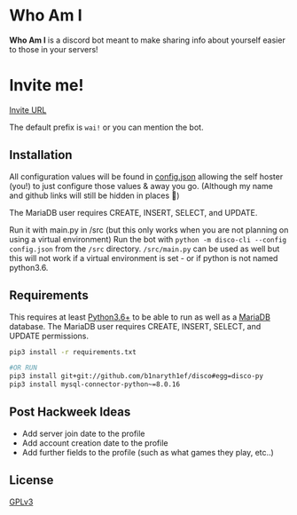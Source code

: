 # Who Am I

__Who Am I__ is a discord bot meant to make sharing info about yourself easier to those in your servers!

# Invite me!
[Invite URL](https://discordapp.com/oauth2/authorize?client_id=592796597209792542&permissions=380096&scope=bot)

The default prefix is `wai!` or you can mention the bot.

## Installation

All configuration values will be found in [config.json](https://github.com/One-Nub/Who-Am-I/blob/master/src/config.json) allowing the self hoster (you!) to just configure those values & away you go. (Although my name and github links will still be hidden in places :eyes:)

The MariaDB user requires CREATE, INSERT, SELECT, and UPDATE.

Run it with main.py in /src (but this only works when you are not planning on using a virtual environment)
Run the bot with `python -m disco-cli --config config.json` from the `/src` directory. 
`/src/main.py` can be used as well but this will not work if a virtual environment is set - or if python is not named python3.6.

## Requirements

This requires at least [Python3.6+](https://www.python.org/downloads/) to be able to run as well as a [MariaDB](https://mariadb.org/) database.
The MariaDB user requires CREATE, INSERT, SELECT, and UPDATE permissions.

```bash
pip3 install -r requirements.txt

#OR RUN
pip3 install git+git://github.com/b1naryth1ef/disco#egg=disco-py
pip3 install mysql-connector-python~=8.0.16  
```

## Post Hackweek Ideas
- Add server join date to the profile
- Add account creation date to the profile
- Add further fields to the profile (such as what games they play, etc..)

## License
[GPLv3](https://choosealicense.com/licenses/gpl-3.0/)
